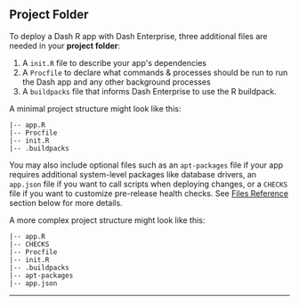 ## Project Folder

To deploy a Dash R app with Dash Enterprise, three additional files are needed in your **project folder**:

1. A `init.R` file to describe your app's dependencies
2. A `Procfile` to declare what commands & processes should be run to run the Dash 
    app and any other background processes 
3. A `buildpacks` file that informs Dash Enterprise to use the R buildpack.

A minimal project structure might look like this:

```
|-- app.R
|-- Procfile
|-- init.R
|-- .buildpacks
```

You may also include optional files such as an `apt-packages` file if your app requires additional system-level packages like database drivers, an `app.json` file if you want to call scripts when deploying changes, or a `CHECKS` file if you want to customize 
pre-release health checks. See [Files Reference](#optional-files) section
below for more details.

A more complex project structure might look like this:

```
|-- app.R
|-- CHECKS
|-- Procfile
|-- init.R
|-- .buildpacks
|-- apt-packages
|-- app.json
```

---
